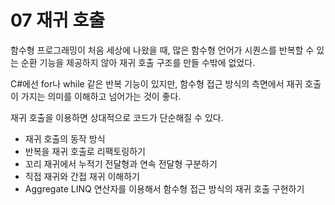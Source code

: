 # 07 재귀 호출

함수형 프로그래밍이 처음 세상에 나왔을 때, 많은 함수형 언어가 시퀀스를 반복할 수 있는 순환 기능을 제공하지 않아 재귀 호출 구조를 만들 수밖에 없었다.

C#에선 for나 while 같은 반복 기능이 있지만, 함수형 접근 방식의 측면에서 재귀 호출이 가지는 의미를 이해하고 넘어가는 것이 좋다.

재귀 호출을 이용하면 상대적으로 코드가 단순해질 수 있다.



- 재귀 호출의 동작 방식
- 반복을 재귀 호출로 리팩토링하기
- 꼬리 재귀에서 누적기 전달형과 연속 전달형 구분하기
- 직접 재귀와 간접 재귀 이해하기
- Aggregate LINQ 연산자를 이용해서 함수형 접근 방식의 재귀 호출 구현하기